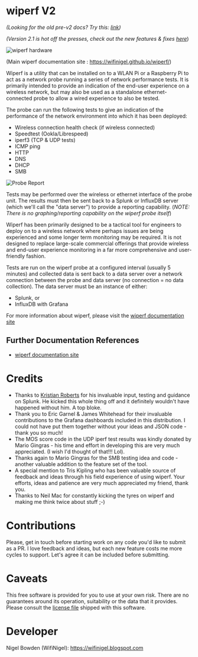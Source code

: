 # wiperf V2

*(Looking for the old pre-v2 docs? Try this: [link](https://github.com/wifinigel/wiperf/tree/v0.10))*

*(Version 2.1 is hot off the presses, check out the new features & fixes [here](https://wifinigel.github.io/wiperf/whats_new_v2.1/)*)

![wiperf hardware](mkdocs/docs/images/hardware.png)

(Main wiperf documentation site : https://wifinigel.github.io/wiperf/)

Wiperf is a utility that can be installed on to a WLAN Pi or a Raspberry Pi to act as a network probe running a series of  network performance tests. It is primarily intended to provide an indication of the end-user experience on a wireless network, but may also be used as a standalone ethernet-connected probe to allow a wired experience to also be tested.

The probe can run the following tests to give an indication of the performance of the network environment into which it has been deployed:

- Wireless connection health check (if wireless connected)
- Speedtest (Ookla/Librespeed)
- iperf3 (TCP & UDP tests)
- ICMP ping
- HTTP
- DNS
- DHCP
- SMB

![Probe Report](mkdocs/docs/images/probe_summary.jpg)

Tests may be performed over the wireless or ethernet interface of the probe unit. The results must then be sent back to a Splunk or InfluxDB server (which we'll call the "data server") to provide a reporting capability. (*NOTE: There is no graphing/reporting capability on the wiperf probe itself*)

Wiperf has been primarily designed to be a tactical tool for engineers to deploy on to a wireless network where perhaps issues are being experienced and some longer term monitoring may be required. It is not designed to replace large-scale commercial offerings that provide wireless and end-user experience monitoring in a far more comprehensive and user-friendly fashion.

Tests are run on the wiperf probe at a configured interval (usually 5 minutes) and collected data is sent back to a data server over a network connection between the probe and data server (no connection = no data collection). The data server must be an instance of either:

- Splunk, or
- InfluxDB with Grafana  

For more information about wiperf, please visit the [wiperf documentation site](https://wifinigel.github.io/wiperf/)

## Further Documentation References

- [wiperf documentation site](https://wifinigel.github.io/wiperf/)

# Credits

- Thanks to [Kristian Roberts](https://uk.linkedin.com/in/krisalexroberts) for his invaluable input, testing and guidance on Splunk. He kicked this whole thing off and it definitely wouldn't have happened without him. A top bloke.
- Thank you to Eric Garnel & James Whitehead for their invaluable contributions to the Grafana dashboards included in this distribution. I could not have put them together without your ideas and JSON code - thank you so much!
- The MOS score code in the UDP iperf test results was kindly donated by Mario Gingras - his time and effort in developing this are very much appreciated. (I wish I'd thought of that!!! Lol).
- Thanks again to Mario Gingras for the SMB testing idea and code - another valuable addition to the feature set of the tool.
- A special mention to Tris Kipling who has been valuable source of feedback and ideas through his field experience of using wiperf. Your efforts, ideas and patience are very much appreciated my friend, thank you.
- Thanks to Neil Mac for constantly kicking the tyres on wiperf and making me think twice about stuff ;-)

# Contributions

Please, get in touch before starting work on any code you'd like to submit as a PR. I love feedback and ideas, but each new feature costs me more cycles to support. Let's agree it can be included before submitting.

# Caveats

This free software is provided for you to use at your own risk. There are no guarantees around its operation, suitability or the data that it provides. Please consult the [license file](License.txt) shipped with this software.

# Developer

Nigel Bowden (WifiNigel): https://wifinigel.blogspot.com
